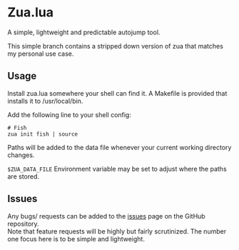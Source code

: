 # Zua.lua
A simple, lightweight and predictable autojump tool.

This simple branch contains a stripped down version of zua that matches my personal use case.

## Usage
Install zua.lua somewhere your shell can find it. A Makefile is provided that installs it to /usr/local/bin.

Add the following line to your shell config:
```fish
# Fish
zua init fish | source
```

Paths will be added to the data file whenever your current working directory changes.

`$ZUA_DATA_FILE` Environment variable may be set to adjust where the paths are stored.

## Issues
Any bugs/ requests can be added to the [issues](https://github.com/Shivix/zua.lua/issues) page on the GitHub repository.\
Note that feature requests will be highly but fairly scrutinized. The number one focus here is to be simple and lightweight.
